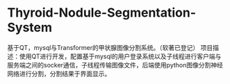 # Thyroid-Nodule-Segmentation-System
基于QT，mysql与Transformer的甲状腺图像分割系统。（软著已登记）
项目描述：使用QT进行开发，配置基于mysql的用户登录系统以及子线程进行客户端与服务端之间的socker通信，子线程传输图像文件，后端使用python图像分割神经网络进行分割，分割结果于界面显示。
